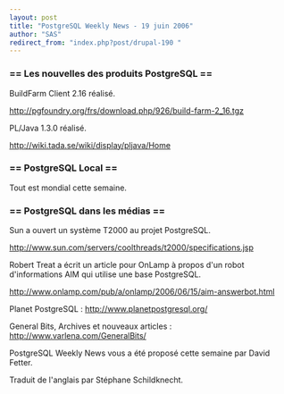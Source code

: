 ```yaml
---
layout: post
title: "PostgreSQL Weekly News - 19 juin 2006"
author: "SAS"
redirect_from: "index.php?post/drupal-190 "
---
```




<h3>== Les nouvelles des produits PostgreSQL ==</h3>

<p>

BuildFarm Client 2.16 réalisé.

<a href="http://pgfoundry.org/frs/download.php/926/build-farm-2_16.tgz">http://pgfoundry.org/frs/download.php/926/build-farm-2_16.tgz</a>

</p>

<p>

PL/Java 1.3.0 réalisé.

<a href="http://wiki.tada.se/wiki/display/pljava/Home">http://wiki.tada.se/wiki/display/pljava/Home</a>

</p>

<h3> == PostgreSQL Local == </h3>

Tout est mondial cette semaine.

<h3> == PostgreSQL dans les médias == </h3>

<p>

Sun a ouvert un système T2000 au projet PostgreSQL.

<a href="http://www.sun.com/servers/coolthreads/t2000/specifications.jsp">http://www.sun.com/servers/coolthreads/t2000/specifications.jsp</a>

</p>

<p>

Robert Treat a écrit un article pour OnLamp à propos d'un robot d'informations AIM qui utilise une base PostgreSQL.

<a href="http://www.onlamp.com/pub/a/onlamp/2006/06/15/aim-answerbot.html">http://www.onlamp.com/pub/a/onlamp/2006/06/15/aim-answerbot.html</a>

</p>

<p>

Planet PostgreSQL&nbsp;: <a href="http://www.planetpostgresql.org/">http://www.planetpostgresql.org/</a>

</p>

<p>

General Bits, Archives et nouveaux articles&nbsp;: <a href="http://www.varlena.com/GeneralBits/">http://www.varlena.com/GeneralBits/</a>

</p>

<p>

PostgreSQL Weekly News vous a été proposé cette semaine par David Fetter.

Traduit de l'anglais par Stéphane Schildknecht.

</p>